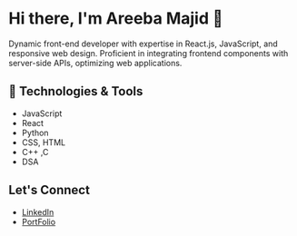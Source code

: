 # Hi there, I'm Areeba Majid 👋

Dynamic front-end developer with expertise in React.js, JavaScript, and responsive web design. Proficient in integrating frontend components with server-side APIs, optimizing web applications. 
## 🔧 Technologies & Tools
- JavaScript
- React
- Python
- CSS, HTML
- C++ ,C
- DSA

## Let's Connect
- [LinkedIn](https://www.linkedin.com/in/areeba-majid04/)
- [PortFolio](https://areebamajid-15.github.io/AreebaMajid/)

